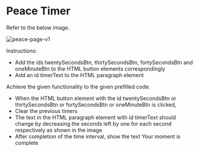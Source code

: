 # Peace Timer

Refer to the below image.

![peace-page-v1](https://user-images.githubusercontent.com/90957976/136189367-c04790e6-e213-4126-bc29-dac26fa53554.gif)

Instructions:

- Add the ids twentySecondsBtn, thirtySecondsBtn, fortySecondsBtn and oneMinuteBtn to the HTML button elements correspondingly
- Add an id timerText to the HTML paragraph element

Achieve the given functionality to the given prefilled code.

- When the HTML button element with the id twentySecondsBtn or thirtySecondsBtn or fortySecondsBtn or oneMinuteBtn is clicked,
- Clear the previous timers
- The text in the HTML paragraph element with id timerText should change by decreasing the seconds left by one for each second respectively as shown in the image
- After completion of the time interval, show the text Your moment is complete
